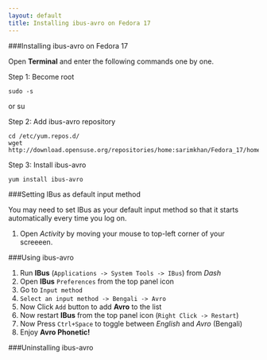 ```yaml
---
layout: default
title: Installing ibus-avro on Fedora 17
---
```


###Installing ibus-avro on Fedora 17

Open **Terminal** and enter the following commands one by one.

Step 1: Become root

	sudo -s
or
	su 
	
Step 2: Add ibus-avro repository

	cd /etc/yum.repos.d/
	wget http://download.opensuse.org/repositories/home:sarimkhan/Fedora_17/home:sarimkhan.repo

Step 3: Install ibus-avro

	yum install ibus-avro
	

###Setting IBus as default input method

You may need to set IBus as your default input method so that it starts automatically every time you log on.

 1. Open _Activity_ by moving your mouse to top-left corner of your screeeen.
  

###Using ibus-avro
 1. Run __IBus__ (`Applications -> System Tools -> IBus`) from _Dash_
 2. Open __IBus__ `Preferences` from the top panel icon  
 3. Go to `Input method`
 4. `Select an input method -> Bengali -> Avro`
 5. Now Click `Add` button to add __Avro__ to the list
 6. Now restart __IBus__ from the top panel icon (`Right Click -> Restart`)
 7. Now Press `Ctrl+Space` to toggle between _English_ and _Avro_ (Bengali)
 8. Enjoy __Avro Phonetic!__

	
###Uninstalling ibus-avro

